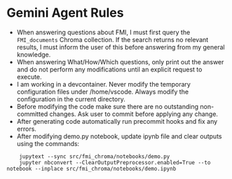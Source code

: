 # Gemini Agent Rules

- When answering questions about FMI, I must first query the `FMI_documents` Chroma collection. If the search returns no relevant results, I must inform the user of this before answering from my general knowledge.
- When answering What/How/Which questions, only print out the answer and do not perform any modifications until an explicit request to execute.
- I am working in a devcontainer. Never modify the temporary configuration files under /home/vscode. Always modify the configuration in the current directory.
- Before modifying the code make sure there are no outstanding non-committed changes. Ask user to commit before applying any change.
- After generating code automatically run precommit hooks and fix any errors.
- After modifying demo.py notebook, update ipynb file and clear outputs using the commands:
```
    jupytext --sync src/fmi_chroma/notebooks/demo.py
    jupyter nbconvert --ClearOutputPreprocessor.enabled=True --to notebook --inplace src/fmi_chroma/notebooks/demo.ipynb
```
